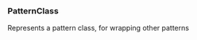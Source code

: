 ### <a id="McUtils.McUtils.Parsers.RegexPatterns.PatternClass">PatternClass</a>
Represents a pattern class, for wrapping other patterns


